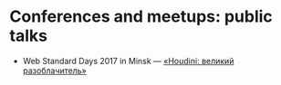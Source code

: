 # Conferences and meetups: public talks

* Web Standard Days 2017 in Minsk — [«Houdini: великий разоблачитель»](houdini-magic/)
